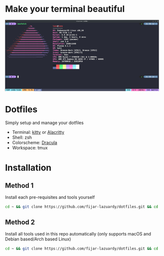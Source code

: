 # Make your terminal beautiful
![alt text](screenshots/ss.png)

# Dotfiles

Simply setup and manage your dotfiles

- Terminal: [kitty](https://sw.kovidgoyal.net/kitty/binary/) or [Alacritty](https://alacritty.org/config-alacritty.html)
- Shell: zsh
- Colorscheme: [Dracula](https://draculatheme.com)
- Workspace: tmux

# Installation

## Method 1
Install each pre-requisites and tools yourself

```bash
cd ~ && git clone https://github.com/fijar-lazuardy/dotfiles.git && cd dotfiles && stow .
```

## Method 2
Install all tools used in this repo automatically (only supports macOS and Debian based/Arch based Linux)

```bash
cd ~ && git clone https://github.com/fijar-lazuardy/dotfiles.git && cd dotfiles && bash install.sh
```
